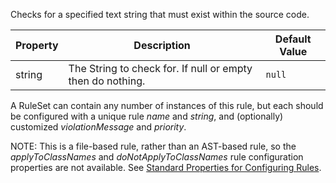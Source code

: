 
Checks for a specified text string that must exist within the source code.

| Property                    | Description            | Default Value    |
|-----------------------------|------------------------|------------------|
| string                      | The String to check for. If null or empty then do nothing.     | `null` |

A RuleSet can contain any number of instances of this rule, but each should be configured
with a unique rule *name* and *string*, and (optionally) customized *violationMessage* and *priority*.

NOTE: This is a file-based rule, rather than an AST-based rule, so the *applyToClassNames* and
*doNotApplyToClassNames* rule configuration properties are not available. See
[Standard Properties for Configuring Rules](./codenarc-configuring-rules.html#standard-properties-for-configuring-rules).

